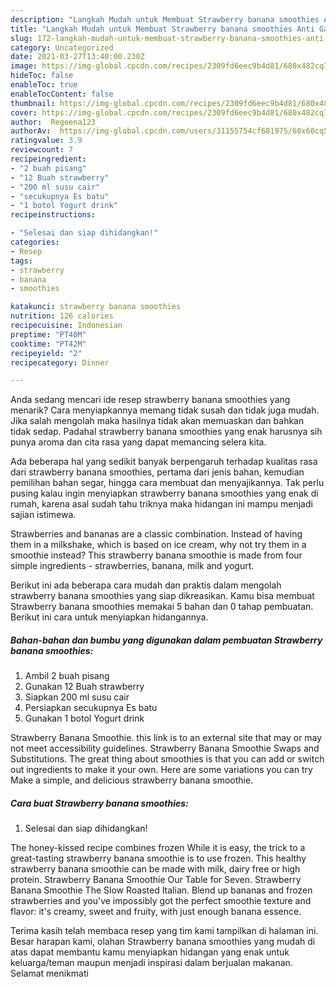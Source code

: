 ```yaml
---
description: "Langkah Mudah untuk Membuat Strawberry banana smoothies Anti Gagal"
title: "Langkah Mudah untuk Membuat Strawberry banana smoothies Anti Gagal"
slug: 172-langkah-mudah-untuk-membuat-strawberry-banana-smoothies-anti-gagal
category: Uncategorized
date: 2021-03-27T13:40:00.230Z
image: https://img-global.cpcdn.com/recipes/2309fd6eec9b4d81/680x482cq70/strawberry-banana-smoothies-foto-resep-utama.jpg
hideToc: false
enableToc: true
enableTocContent: false
thumbnail: https://img-global.cpcdn.com/recipes/2309fd6eec9b4d81/680x482cq70/strawberry-banana-smoothies-foto-resep-utama.jpg
cover: https://img-global.cpcdn.com/recipes/2309fd6eec9b4d81/680x482cq70/strawberry-banana-smoothies-foto-resep-utama.jpg
author:  Regeena123
authorAv:  https://img-global.cpcdn.com/users/31155754cf681975/60x60cq50/avatar.jpg
ratingvalue: 3.9
reviewcount: 7
recipeingredient:
- "2 buah pisang"
- "12 Buah strawberry"
- "200 ml susu cair"
- "secukupnya Es batu"
- "1 botol Yogurt drink"
recipeinstructions:

- "Selesai dan siap dihidangkan!"
categories:
- Resep
tags:
- strawberry
- banana
- smoothies

katakunci: strawberry banana smoothies 
nutrition: 126 calories
recipecuisine: Indonesian
preptime: "PT40M"
cooktime: "PT42M"
recipeyield: "2"
recipecategory: Dinner

---
```



Anda sedang mencari ide resep strawberry banana smoothies yang menarik? Cara menyiapkannya memang tidak susah dan tidak juga mudah. Jika salah mengolah maka hasilnya tidak akan memuaskan dan bahkan tidak sedap. Padahal strawberry banana smoothies yang enak harusnya sih punya aroma dan cita rasa yang dapat memancing selera kita.


Ada beberapa hal yang sedikit banyak berpengaruh terhadap kualitas rasa dari strawberry banana smoothies, pertama dari jenis bahan, kemudian pemilihan bahan segar, hingga cara membuat dan menyajikannya. Tak perlu pusing kalau ingin menyiapkan strawberry banana smoothies yang enak di rumah, karena asal sudah tahu triknya maka hidangan ini mampu menjadi sajian istimewa.

Strawberries and bananas are a classic combination. Instead of having them in a milkshake, which is based on ice cream, why not try them in a smoothie instead? This strawberry banana smoothie is made from four simple ingredients - strawberries, banana, milk and yogurt.


Berikut ini ada beberapa cara mudah dan praktis dalam mengolah strawberry banana smoothies yang siap dikreasikan. Kamu bisa membuat Strawberry banana smoothies memakai 5 bahan dan 0 tahap pembuatan. Berikut ini cara untuk menyiapkan hidangannya.

<!--inarticleads1-->

##### Bahan-bahan dan bumbu yang digunakan dalam pembuatan Strawberry banana smoothies:

1. Ambil 2 buah pisang
1. Gunakan 12 Buah strawberry
1. Siapkan 200 ml susu cair
1. Persiapkan secukupnya Es batu
1. Gunakan 1 botol Yogurt drink


Strawberry Banana Smoothie. this link is to an external site that may or may not meet accessibility guidelines. Strawberry Banana Smoothie Swaps and Substitutions. The great thing about smoothies is that you can add or switch out ingredients to make it your own. Here are some variations you can try Make a simple, and delicious strawberry banana smoothie. 

<!--inarticleads2-->

##### Cara buat Strawberry banana smoothies:


1. Selesai dan siap dihidangkan!

The honey-kissed recipe combines frozen While it is easy, the trick to a great-tasting strawberry banana smoothie is to use frozen. This healthy strawberry banana smoothie can be made with milk, dairy free or high protein. Strawberry Banana Smoothie Our Table for Seven. Strawberry Banana Smoothie The Slow Roasted Italian. Blend up bananas and frozen strawberries and you&#39;ve impossibly got the perfect smoothie texture and flavor: it&#39;s creamy, sweet and fruity, with just enough banana essence. 

Terima kasih telah membaca resep yang tim kami tampilkan di halaman ini. Besar harapan kami, olahan Strawberry banana smoothies yang mudah di atas dapat membantu kamu menyiapkan hidangan yang enak untuk keluarga/teman maupun menjadi inspirasi dalam berjualan makanan. Selamat menikmati
